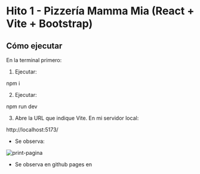 # Hito 1 - Pizzería Mamma Mia (React + Vite + Bootstrap)


## Cómo ejecutar
En la terminal primero:
1. Ejecutar:

npm i

2) Ejecutar:

npm run dev

3) Abre la URL que indique Vite. En mi servidor local:

http://localhost:5173/

- Se observa:
<img src="src/assets/ProyectoReact.png" alt="print-pagina">

- Se observa en github pages en 